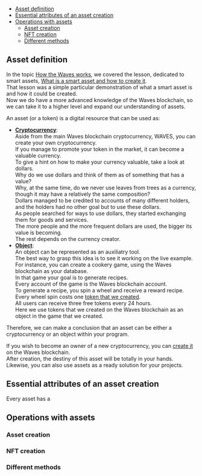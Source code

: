 - [Asset definition](#asset-definition)
- [Essential attributes of an asset creation](#essential-attributes-of-an-asset-creation)
- [Operations with assets](#operations-with-assets)
  - [Asset creation](#asset-creation)
  - [NFT creation](#nft-creation)
  - [Different methods](#different-methods)


## Asset definition ##

In the topic [How the Waves works](), we covered the lesson, dedicated to smart assets, [What is a smart asset and how to create it]().  
That lesson was a simple particular demonstration of what a smart asset is and how it could be created.  
Now we do have a more advanced knowledge of the Waves blockchain, so we can take it to a higher level and expand our understanding of assets.  
  
An asset (or a token) is a digital resource that can be used as:
- **<u>Cryptocurrency</u>**:  
        Aside from the main Waves blockchain cryptocurrency, WAVES, you can create your own cryptocurrency.  
        If you manage to promote your token in the market, it can become a valuable currency.   
        To give a hint on how to make your currency valuable, take a look at dollars.  
        Why do we use dollars and think of them as of something that has a value?  
        Why, at the same time, do we never use leaves from trees as a currency, though it may have a relatively the same composition?  
        Dollars managed to be credited to accounts of many different holders, and the holders had no other goal but to use these dollars.  
        As people searched for ways to use dollars, they started exchanging them for goods and services.  
        The more people and the more frequent dollars are used, the bigger its value is becoming.  
        The rest depends on the currency creator.
- **<u>Object</u>**:  
        An object can be represented as an auxiliatry tool.  
        The best way to grasp this idea is to see it working on the live example.  
        For instance, you can create a cookery game, using the Waves blockchain as your database.  
        In that game your goal is to generate recipes.  
        Every account of the game is the Waves blockchain account.  
        To generate a recipe, you spin a wheel and receive a reward recipe.  
        Every wheel spin costs one [token that we created](#asset-creation).  
        All users can receive three free tokens every 24 hours.  
        Here we use tokens that we created on the Waves blockchain as an object in the game that we created.  
        
Therefore, we can make a conclusion that an asset can be either a cryptocurrency or an object within your program.  
  
If you wish to become an owner of a new cryptocurrency, you can [create it](#asset-creation) on the Waves blockchain.  
After creation, the destiny of this asset will be totally in your hands.    
Likewise, you can also use assets as a ready solution for your projects.  

## Essential attributes of an asset creation ##

Every asset has a 

## Operations with assets ##

### Asset creation ###

### NFT creation ###

### Different methods ###

